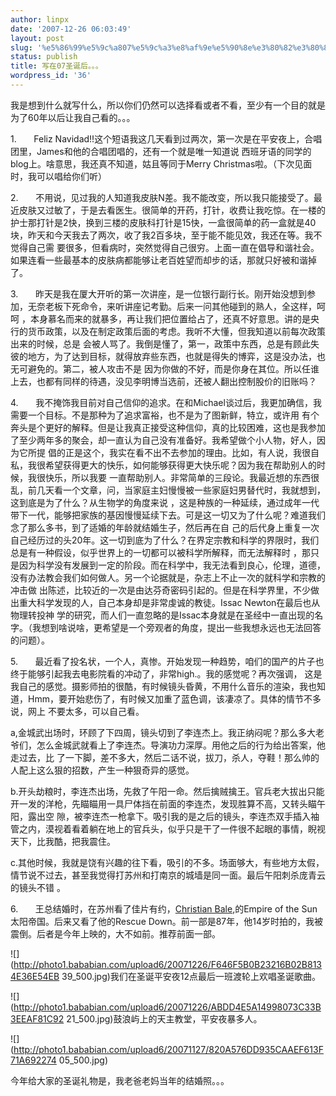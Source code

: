 ```yaml
---
author: linpx
date: '2007-12-26 06:03:49'
layout: post
slug: '%e5%86%99%e5%9c%a807%e5%9c%a3%e8%af%9e%e5%90%8e%e3%80%82%e3%80%82%e3%80%82'
status: publish
title: 写在07圣诞后。。。
wordpress_id: '36'
---
```


我是想到什么就写什么，所以你们仍然可以选择看或者不看，至少有一个目的就是为了60年以后让我自己看的。。。

1.       Feliz Navidad!!这个短语我这几天看到过两次，第一次是在平安夜上，合唱团里，James和他的合唱团唱的，还有一个就是唯一知道说
西班牙语的同学的blog上。啥意思，我还真不知道，姑且等同于Merry Christmas啦。（下次见面时，我可以唱给你们听）

2.       不用说，见过我的人知道我皮肤N差。我不能改变，所以我只能接受了。最近皮肤又过敏了，于是去看医生。很简单的开药，打针，收费让我吃惊。在一楼的
护士那打针是2快，换到三楼的皮肤科打针是15快，一盒很简单的药一盒就是40块，昨天和今天我去了两次，收了我2百多块，至于能不能见效，我还在等。我不觉得自己需
要很多，但看病时，突然觉得自己很穷。上面一直在倡导和谐社会。如果连看一些最基本的皮肤病都能够让老百姓望而却步的话，那就只好被和谐掉了。

3.       昨天是我在厦大开听的第一次讲座，是一位银行副行长。刚开始没想到参加，无奈老板下死命令，来听讲座记考勤。后来一问其他碰到的熟人，全这样，呵呵
，本身慕名而来的就暴多，再让我们把位置给占了，还真不好意思。讲的是央行的货币政策，以及在制定政策后面的考虑。我听不大懂，但我知道以前每次政策出来的时候，总是
会被人骂了。我倒是懂了，第一，政策中东西，总是有顾此失彼的地方，为了达到目标，就得放弃些东西，也就是得失的博弈，这是没办法，也无可避免的。第二，被人攻击不是
因为你做的不好，而是你身在其位。所以任谁上去，也都有同样的待遇，没见李明博当选前，还被人翻出控制股价的旧账吗？

4.       我不掩饰我目前对自己信仰的追求。在和Michael谈过后，我更加确信，我需要一个目标。不是那种为了追求富裕，也不是为了图新鲜，特立，或许用
有个奔头是个更好的解释。但是让我真正接受这种信仰，真的比较困难，这也是我参加了至少两年多的聚会，却一直认为自己没有准备好。我希望做个小人物，好人，因为它所提
倡的正是这个，我实在看不出不去参加的理由。比如，有人说，我很自私，我很希望获得更大的快乐，如何能够获得更大快乐呢？因为我在帮助别人的时候，我很快乐，所以我要
一直帮助别人。非常简单的三段论。我最近想的东西很乱，前几天看一个文章，问，当家庭主妇慢慢被一些家庭妇男替代时，我就想到，这到底是为了什么？从生物学的角度来说
，这是种族的一种延续，通过成年一代带下一代，能够把家族的基因慢慢延续下去。可是这一切又为了什么呢？难道我们念了那么多书，到了适婚的年龄就结婚生子，然后再在自
己的后代身上重复一次自己经历过的头20年。这一切到底为了什么？在界定宗教和科学的界限时，我们总是有一种假设，似乎世界上的一切都可以被科学所解释，而无法解释时
，那只是因为科学没有发展到一定的阶段。而在科学中，我无法看到良心，伦理，道德，没有办法教会我们如何做人。另一个论据就是，杂志上不止一次的就科学和宗教的冲击做
出陈述，比较近的一次是由达芬奇密码引起的。但是在科学界里，不少做出重大科学发现的人，自己本身却是非常虔诚的教徒。Issac Newton在最后也从物理转投神
学的研究，而人们一直忽略的是Issac本身就是在圣经中一直出现的名字。（我想到啥说啥，更希望是一个旁观者的角度，提出一些我想永远也无法回答的问题）。

5.       最近看了投名状，一个人，真惨。开始发现一种趋势，咱们的国产的片子也终于能够引起我去电影院看的冲动了，非常high.。我的感觉呢？再次强调，
这是我自己的感觉。摄影师拍的很酷，有时候镜头昏黄，不用什么音乐的渲染，我也知道，Hmm，要开始悲伤了，有时候又加重了蓝色调，该凄凉了。具体的情节不多说，网上
不要太多，可以自己看。

a,金城武出场时，环顾了下四周，镜头切到了李连杰上。我正纳闷呢？那么多大老爷们，怎么金城武就看上了李连杰。导演功力深厚。用他之后的行为给出答案，他走过去，比
了一下脚，差不多大，然后二话不说，拔刀，杀人，夺鞋！那么帅的人配上这么狠的招数，产生一种狠奇异的感觉。

b.开头劫粮时，李连杰出场，先救了午阳一命。然后擒贼擒王。官兵老大拔出只能开一发的洋枪，先瞄瞄用一具尸体挡在前面的李连杰，发现胜算不高，又转头瞄午阳，露出空
隙，被李连杰一枪拿下。吸引我的是之后的镜头，李连杰双手插入袖管之内，漠视着看着躺在地上的官兵头，似乎只是干了一件很不起眼的事情，睨视天下，比我酷，把我震住。

c.其他时候，我就是饶有兴趣的往下看，吸引的不多。场面够大，有些地方太假，情节说不过去，甚至我觉得打苏州和打南京的城墙是同一面。最后午阳刺杀庞青云的镜头不错
。

6.       王总结婚时，在苏州看了佳片有约，[Christian
Bale](http://www.imdb.com/name/nm0000288/),的Empire of the
Sun太阳帝国。后来又看了他的Rescue Down。前一部是87年，他14岁时拍的，我被震倒。后者是今年上映的，大不如前。推荐前面一部。

  
  

![](http://photo1.bababian.com/upload6/20071226/F646F5B0B23216B02B8134E36E54EB
39_500.jpg)我们在圣诞平安夜12点最后一班渡轮上欢唱圣诞歌曲。

![](http://photo1.bababian.com/upload6/20071226/ABDD4E5A14998073C33B3EEAF81C92
21_500.jpg)鼓浪屿上的天主教堂，平安夜暴多人。

![](http://photo1.bababian.com/upload6/20071127/820A576DD935CAAEF613F71A692274
05_500.jpg)

今年给大家的圣诞礼物是，我老爸老妈当年的结婚照。。。

  

